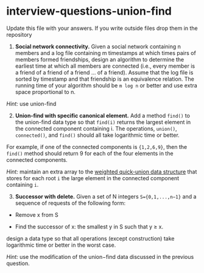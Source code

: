 # interview-questions-union-find

Update this file with your answers. If you write outside files drop them in the repository

1. **Social network connectivity.** Given a social network containing n members and a log file containing m timestamps at which times pairs of members formed friendships, design an algorithm to determine the earliest time at which all members are connected (i.e., every member is a friend of a friend of a friend ... of a friend). Assume that the log file is sorted by timestamp and that friendship is an equivalence relation. The running time of your algorithm should be `m log n` or better and use extra space proportional to n.

*Hint:* use union-find


2. **Union-find with specific canonical element.** Add a method `find()` to the union-find data type so that `find(i)` returns the largest element in the connected component containing i. The operations, `union()`, `connected()`, and `find()` should all take logarithmic time or better.

  For example, if one of the connected components is `{1,2,6,9}`, then the `find()` method should return 9 for each of the four elements in the connected components.
  
  *Hint:* maintain an extra array to the [weighted quick-union data structure](https://algs4.cs.princeton.edu/code/javadoc/edu/princeton/cs/algs4/WeightedQuickUnionUF.html) that stores for each root `i` the large element in the connected component containing `i`.

3. **Successor with delete.** Given a set of N integers  `S={0,1,...,n−1}` and a sequence of requests of the following form:

- Remove x from S

- Find the successor of x: the smallest y in S such that y ≥ x.

design a data type so that all operations (except construction)  take logarithmic time or better in the worst case.

*Hint:* use the modification of the union−find data discussed in the previous question.
